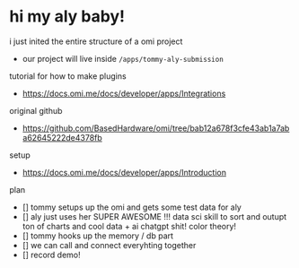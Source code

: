 # hi my aly baby!

i just inited the entire structure of a omi project

- our project will live inside `/apps/tommy-aly-submission`

tutorial for how to make plugins

- https://docs.omi.me/docs/developer/apps/Integrations

original github

- https://github.com/BasedHardware/omi/tree/bab12a678f3cfe43ab1a7aba62645222de4378fb

setup

- https://docs.omi.me/docs/developer/apps/Introduction

plan

- [] tommy setups up the omi and gets some test data for aly
- [] aly just uses her SUPER AWESOME !!! data sci skill to sort and outupt ton of charts and cool data + ai chatgpt shit! color theory!
- [] tommy hooks up the memory / db part
- [] we can call and connect everyhting together
- [] record demo!
